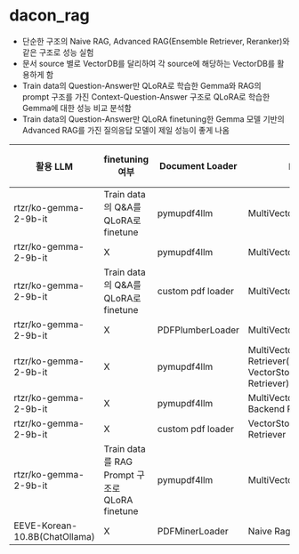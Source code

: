 # dacon_rag
* 단순한 구조의 Naive RAG, Advanced RAG(Ensemble Retriever, Reranker)와 같은 구조로 성능 실험
* 문서 source 별로 VectorDB를 달리하여 각 source에 해당하는 VectorDB를 활용하게 함
* Train data의 Question-Answer만 QLoRA로 학습한 Gemma와 RAG의 prompt 구조를 가진 Context-Question-Answer 구조로 QLoRA로 학습한 Gemma에 대한 성능 비교 분석함 
* Train data의 Question-Answer만 QLoRA finetuning한 Gemma 모델 기반의 Advanced RAG를 가진 질의응답 모델이 제일 성능이 좋게 나옴


|활용 LLM|finetuning 여부|Document Loader|RAG 구조|F1-Score 성능|
|--------|--------------|---------------|--------|-------------|
|rtzr/ko-gemma-2-9b-it|Train data의 Q&A를 QLoRA로 finetune|pymupdf4llm|MultiVectorDB, Reranker|0.6748 (최종 순위 32위)|
|rtzr/ko-gemma-2-9b-it|X|pymupdf4llm|MultiVectorDB, Reranker|0.66795|
|rtzr/ko-gemma-2-9b-it|Train data의 Q&A를 QLoRA로 finetune|custom pdf loader|MultiVectorDB, Reranker|0.6631|
|rtzr/ko-gemma-2-9b-it|X|PDFPlumberLoader|MultiVectorDB, Reranker|0.6317|
|rtzr/ko-gemma-2-9b-it|X|pymupdf4llm|MultiVectorDB,Ensemble Retriever(BM25Retriever, VectorStore-Backend Retriever)|0.6286|
|rtzr/ko-gemma-2-9b-it|X|pymupdf4llm|MultiVectorDB,VectorStore-Backend Retriever|0.6286|
|rtzr/ko-gemma-2-9b-it|X|custom pdf loader|VectorStore-Backend Retriever|0.6246|
|rtzr/ko-gemma-2-9b-it|Train data를 RAG Prompt 구조로 QLoRA finetune|pymupdf4llm|MultiVectorDB, Reranker|0.5941|
|EEVE-Korean-10.8B(ChatOllama)|X|PDFMinerLoader|Naive Rag|0.2759|
